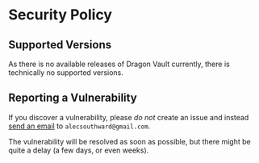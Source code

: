 # Security Policy

## Supported Versions

As there is no available releases of Dragon Vault currently, there is technically no supported versions.

## Reporting a Vulnerability

If you discover a vulnerability, please _do not_ create an issue and instead [send an email](mailto:alecsouthward@gmail.com) to `alecsouthward@gmail.com`.

The vulnerability will be resolved as soon as possible, but there might be quite a delay (a few days, or even weeks).
